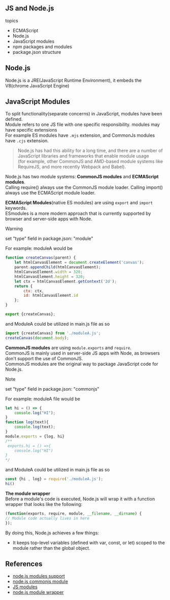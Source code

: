 ## JS and Node.js      
topics
- ECMAScript
- Node.js
- JavaScript modules
- npm packages and modules
- package.json structure


## Node.js
Node.js is a JRE(JavaScript Runtime Environment), it embeds the V8(chrome JavaScript Engine)


## JavaScript Modules
To split functionality(separate concerns) in JavaScript, modules have been defined.      
Module refers to one JS file with one specific responsibility. modules may have specific extensions     
For example ES modules have `.mjs` extension, and CommonJs modules have `.cjs` extension.

> Node.js has had this ability for a long time, and there are a number of JavaScript libraries and frameworks that enable module usage     
> (for example, other CommonJS and AMD-based module systems like RequireJS, and more recently Webpack and Babel).

Node.js has two module systems: **CommonJS modules** and **ECMAScript modules**.      
Calling require() always use the CommonJS module loader. Calling import() always use the ECMAScript module loader.     

**ECMAScript Modules**(native ES modules) are using `export` and `import` keywords.      
ESmodules is a more modern approach that is currently supported by browser and server-side apps with Node.    

> [!WARNING]  
> set "type" field in package.json: "module"    

For example: moduleA would be
```js
function createCanvas(parent) {
    let htmlCanvasElement = document.createElement('canvas');
    parent.appendChild(htmlCanvasElement);
    htmlCanvasElement.width = 320;
    htmlCanvasElement.height = 320;
    let ctx = htmlCanvasElement.getContext('2d');
    return {
        ctx: ctx,
        id: htmlCanvasElement.id
    };
}

export {createCanvas};
```
and ModuleA could be utilized in main.js file as so
```js
import {createCanvas} from './moduleA.js';
createCanvas(document.body);
```

**CommonJS modules** are using `module.exports` and `require`.     
CommonJS is mainly used in server-side JS apps with Node, as browsers don't support the use of CommonJS.     
CommonJS modules are the original way to package JavaScript code for Node.js.     

> [!NOTE]     
> set "type" field in package.json: "commonjs"

For example: moduleA file would be     
```js
let hi = () => {
    console.log("HI");
}
function log(text){
    console.log(text);
}
module.exports = {log, hi}
/**
 exports.hi = () =>{
    console.log("HI")
}
*/
```

and ModuleA could be utilized in main.js file as so
```js
const {hi , log} = require('./moduleA.js');
hi()
```

**The module wrapper**     
Before a module's code is executed, Node.js will wrap it with a function wrapper that looks like the following:     
```js
(function(exports, require, module, __filename, __dirname) {
// Module code actually lives in here
});
```
By doing this, Node.js achieves a few things:
- It keeps top-level variables (defined with var, const, or let) scoped to the module rather than the global object.

## References
- [node.js modules support](https://nodejs.org/api/esm.html)
- [node.js commonjs module](https://nodejs.org/api/modules.html)
- [JS modules](https://developer.mozilla.org/en-US/docs/Web/JavaScript/Guide/Modules)
- [node.js module wrapper](https://nodejs.org/api/modules.html#the-module-wrapper)
